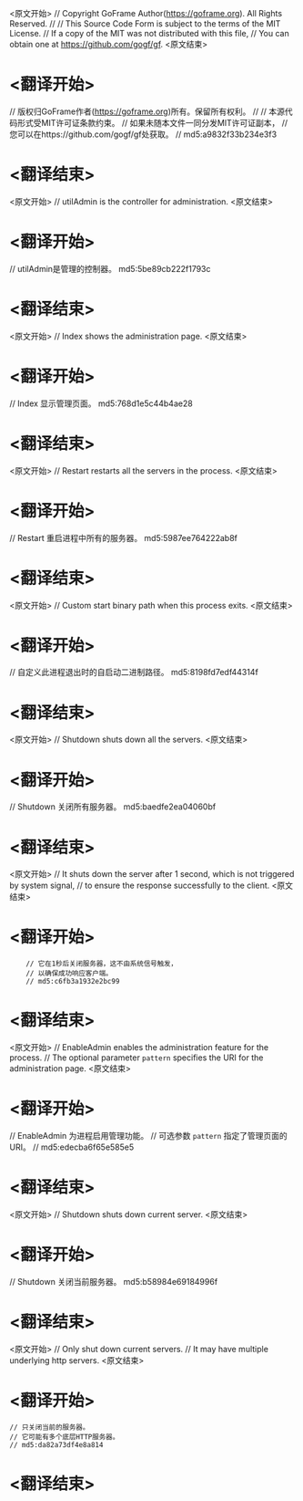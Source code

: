 
<原文开始>
// Copyright GoFrame Author(https://goframe.org). All Rights Reserved.
//
// This Source Code Form is subject to the terms of the MIT License.
// If a copy of the MIT was not distributed with this file,
// You can obtain one at https://github.com/gogf/gf.
<原文结束>

# <翻译开始>
// 版权归GoFrame作者(https://goframe.org)所有。保留所有权利。
//
// 本源代码形式受MIT许可证条款约束。
// 如果未随本文件一同分发MIT许可证副本，
// 您可以在https://github.com/gogf/gf处获取。
// md5:a9832f33b234e3f3
# <翻译结束>


<原文开始>
// utilAdmin is the controller for administration.
<原文结束>

# <翻译开始>
// utilAdmin是管理的控制器。 md5:5be89cb222f1793c
# <翻译结束>


<原文开始>
// Index shows the administration page.
<原文结束>

# <翻译开始>
// Index 显示管理页面。 md5:768d1e5c44b4ae28
# <翻译结束>


<原文开始>
// Restart restarts all the servers in the process.
<原文结束>

# <翻译开始>
// Restart 重启进程中所有的服务器。 md5:5987ee764222ab8f
# <翻译结束>


<原文开始>
// Custom start binary path when this process exits.
<原文结束>

# <翻译开始>
// 自定义此进程退出时的自启动二进制路径。 md5:8198fd7edf44314f
# <翻译结束>


<原文开始>
// Shutdown shuts down all the servers.
<原文结束>

# <翻译开始>
// Shutdown 关闭所有服务器。 md5:baedfe2ea04060bf
# <翻译结束>


<原文开始>
		// It shuts down the server after 1 second, which is not triggered by system signal,
		// to ensure the response successfully to the client.
<原文结束>

# <翻译开始>
		// 它在1秒后关闭服务器，这不由系统信号触发，
		// 以确保成功响应客户端。
		// md5:c6fb3a1932e2bc99
# <翻译结束>


<原文开始>
// EnableAdmin enables the administration feature for the process.
// The optional parameter `pattern` specifies the URI for the administration page.
<原文结束>

# <翻译开始>
// EnableAdmin 为进程启用管理功能。
// 可选参数 `pattern` 指定了管理页面的 URI。
// md5:edecba6f65e585e5
# <翻译结束>


<原文开始>
// Shutdown shuts down current server.
<原文结束>

# <翻译开始>
// Shutdown 关闭当前服务器。 md5:b58984e69184996f
# <翻译结束>


<原文开始>
	// Only shut down current servers.
	// It may have multiple underlying http servers.
<原文结束>

# <翻译开始>
	// 只关闭当前的服务器。
	// 它可能有多个底层HTTP服务器。
	// md5:da82a73df4e8a814
# <翻译结束>

